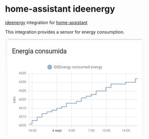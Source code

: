# home-assistant ideenergy

[ideenergy](https://github.com/ldotlopez/ideenergy) integration for [home-assistant](home-assistant.io/)

This integration provides a sensor for energy consumption.

![snapshot](snapshot.png)
